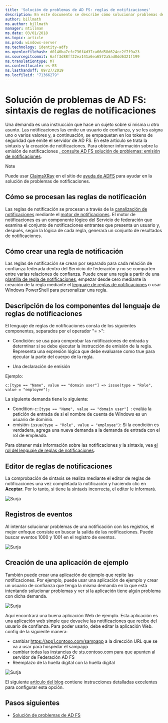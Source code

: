 ```yaml
---
title: 'Solución de problemas de AD FS: reglas de notificaciones'
description: En este documento se describe cómo solucionar problemas de sintaxis de reglas de notificaciones con AD FS
author: billmath
ms.author: billmath
manager: mtillman
ms.date: 03/01/2018
ms.topic: article
ms.prod: windows-server
ms.technology: identity-adfs
ms.openlocfilehash: d0146ba7cfc736f4d37ca66d58d624cc2f7f9a23
ms.sourcegitcommit: 6aff3d88ff22ea141a6ea6572a5ad8dd6321f199
ms.translationtype: MT
ms.contentlocale: es-ES
ms.lasthandoff: 09/27/2019
ms.locfileid: "71366279"
---
```

# <a name="ad-fs-troubleshooting---claims-rules-syntax"></a>Solución de problemas de AD FS: sintaxis de reglas de notificaciones
Una demanda es una instrucción que hace un sujeto sobre sí misma u otro asunto.  Las notificaciones las emite un usuario de confianza, y se les asigna uno o varios valores y, a continuación, se empaquetan en los tokens de seguridad que emite el servidor de AD FS.  En este artículo se trata la sintaxis y la creación de notificaciones.  Para obtener información sobre la emisión de notificaciones [, consulte AD FS solución de problemas: emisión de notificaciones](ad-fs-tshoot-claims-issuance.md).

>[!NOTE]  
>Puede usar [ClaimsXRay](https://adfshelp.microsoft.com/ClaimsXray/TokenRequest) en el sitio de [ayuda de ADFS](https://adfshelp.microsoft.com) para ayudar en la solución de problemas de notificaciones.   

## <a name="how-claim-rules-are-processed"></a>Cómo se procesan las reglas de notificación
Las reglas de notificación se procesan a través de la [canalización de notificaciones](../../ad-fs/technical-reference/The-Role-of-the-Claims-Pipeline.md) mediante el [motor de notificaciones](../../ad-fs/technical-reference/The-Role-of-the-Claims-Engine.md). El motor de notificaciones es un componente lógico del Servicio de federación que examina el conjunto de notificaciones entrantes que presenta un usuario y, después, según la lógica de cada regla, generará un conjunto de resultados de notificaciones.

## <a name="how-to-create-a-claim-rule"></a>Cómo crear una regla de notificación
Las reglas de notificación se crean por separado para cada relación de confianza federada dentro del Servicio de federación y no se comparten entre varias relaciones de confianza. Puede crear una regla a partir de una [plantilla de regla de notificaciones](../../ad-fs/technical-reference/determine-the-type-of-claim-rule-template-to-use.md), empezar desde cero mediante la creación de la regla mediante el [lenguaje de reglas de notificaciones](../../ad-fs/technical-reference/when-to-use-a-custom-claim-rule.md) o usar Windows PowerShell para personalizar una regla.

## <a name="understanding-the-components-of-the-claim-rule-language"></a>Descripción de los componentes del lenguaje de reglas de notificaciones
El lenguaje de reglas de notificaciones consta de los siguientes componentes, separados por el operador "= >":

- Condición: se usa para comprobar las notificaciones de entrada y determinar si se debe ejecutar la instrucción de emisión de la regla.  Representa una expresión lógica que debe evaluarse como true para ejecutar la parte del cuerpo de la regla.

- Una declaración de emisión

Ejemplo:

```c:[type == "Name", value == "domain user"] => issue(type = "Role", value = "employee");``` 

La siguiente demanda tiene lo siguiente:
- Condition-`c:[type == "Name", value == "domain user"] `: evalúa la petición de entrada de si el nombre de cuenta de Windows es un usuario de dominio.
- emisión-`issue(type = "Role", value = "employee")`: Si la condición es verdadera, agrega una nueva demanda a la demanda de entrada con el rol de empleado.

Para obtener más información sobre las notificaciones y la sintaxis, vea [el rol del lenguaje de reglas de notificaciones](../../ad-fs/technical-reference/the-role-of-the-claim-rule-language.md).

## <a name="claims-rule-editor"></a>Editor de reglas de notificaciones
La comprobación de sintaxis se realiza mediante el editor de reglas de notificaciones una vez completada la notificación y haciendo clic en **Aceptar**.  Por lo tanto, si tiene la sintaxis incorrecta, el editor le informará.

![Surja](media/ad-fs-tshoot-claims/claims1.png)

## <a name="event-logs"></a>Registros de eventos
Al intentar solucionar problemas de una notificación con los registros, el mejor enfoque consiste en buscar la salida de las notificaciones.  Puede buscar eventos 1000 y 1001 en el registro de eventos.

![Surja](media/ad-fs-tshoot-claims/claims2.png)

## <a name="creating-a-sample-application"></a>Creación de una aplicación de ejemplo
También puede crear una aplicación de ejemplo que repite las notificaciones.  Por ejemplo, puede usar una aplicación de ejemplo y crear un usuario de confianza que tenga la misma demanda en la que está intentando solucionar problemas y ver si la aplicación tiene algún problema con dicha demanda.

![Surja](media/ad-fs-tshoot-claims/claim4.png)

Aquí encontrará una buena aplicación Web de ejemplo.  Esta aplicación es una aplicación web simple que devuelve las notificaciones que recibe del usuario de confianza.  Para poder usarlo, debe editar la aplicación Web. config de la siguiente manera:
- cambiar https://app1.contoso.com/sampapp a la dirección URL que se va a usar para hospedar el sampapp
- cambiar todas las instancias de sts.contoso.com para que apunten al servidor de Federación AD FS
- Reemplazo de la huella digital con la huella digital

![Surja](media/ad-fs-tshoot-claims/claims3.png)

El siguiente [artículo del blog](https://blogs.technet.microsoft.com/tangent_thoughts/2015/02/20/install-and-configure-a-simple-net-4-5-sample-federated-application-samapp/) contiene instrucciones detalladas excelentes para configurar esta opción.

## <a name="next-steps"></a>Pasos siguientes

- [Solución de problemas de AD FS](ad-fs-tshoot-overview.md)